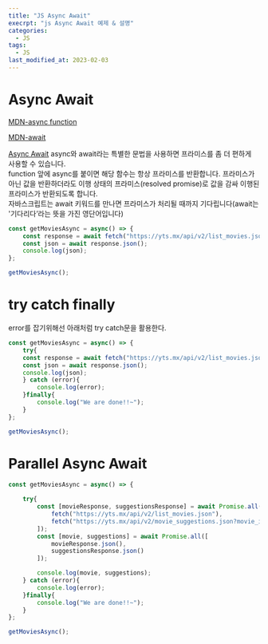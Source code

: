 ```yaml
---
title: "JS Async Await"
execrpt: "js Async Await 예제 & 설명"
categories:
  - JS
tags:
  - JS
last_modified_at: 2023-02-03
---
```


# Async Await

[MDN-async function](https://developer.mozilla.org/ko/docs/Web/JavaScript/Reference/Statements/async_function)  
  
[MDN-await](https://developer.mozilla.org/ko/docs/Web/JavaScript/Reference/Operators/await)  
  
[Async Await](https://ko.javascript.info/async-await)
async와 await라는 특별한 문법을 사용하면 프라미스를 좀 더 편하게 사용할 수 있습니다.   
function 앞에 async를 붙이면 해당 함수는 항상 프라미스를 반환합니다. 프라미스가 아닌 값을 반환하더라도 이행 상태의 프라미스(resolved promise)로 값을 감싸 이행된 프라미스가 반환되도록 합니다.  
자바스크립트는 await 키워드를 만나면 프라미스가 처리될 때까지 기다립니다(await는 '기다리다’라는 뜻을 가진 영단어입니다)  

```js
const getMoviesAsync = async() => {
    const response = await fetch("https://yts.mx/api/v2/list_movies.json");
    const json = await response.json();
    console.log(json);
};

getMoviesAsync();
```

# try catch finally

error를 잡기위해선 아래처럼 try catch문을 활용한다.  

```js
const getMoviesAsync = async() => {
    try{
    const response = await fetch("https://yts.mx/api/v2/list_movies.json");
    const json = await response.json();
    console.log(json);
    } catch (error){
        console.log(error);
    }finally{
        console.log("We are done!!~");
    }
};

getMoviesAsync();
```

# Parallel Async Await

```js
const getMoviesAsync = async() => {

    try{
        const [movieResponse, suggestionsResponse] = await Promise.all([
            fetch("https://yts.mx/api/v2/list_movies.json"),
            fetch("https://yts.mx/api/v2/movie_suggestions.json?movie_id=100")
        ]);
        const [movie, suggestions] = await Promise.all([
            movieResponse.json(),
            suggestionsResponse.json()
        ]);

        console.log(movie, suggestions);
    } catch (error){
        console.log(error);
    }finally{
        console.log("We are done!!~");
    }
};

getMoviesAsync();
```